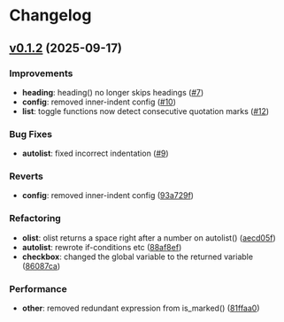 # Changelog

## [v0.1.2](https://github.com/roodolv/markdown-toggle.nvim/compare/v0.1.1...v0.1.2) (2025-09-17)

### Improvements
- **heading**: heading() no longer skips headings ([#7](https://github.com/roodolv/markdown-toggle.nvim/pull/7))
- **config**: removed inner-indent config ([#10](https://github.com/roodolv/markdown-toggle.nvim/pull/10))
- **list**: toggle functions now detect consecutive quotation marks ([#12](https://github.com/roodolv/markdown-toggle.nvim/pull/12))

### Bug Fixes
- **autolist**: fixed incorrect indentation ([#9](https://github.com/roodolv/markdown-toggle.nvim/pull/9))

### Reverts
- **config**: removed inner-indent config ([93a729f](https://github.com/roodolv/markdown-toggle.nvim/commit/93a729fd0a034cfed53241c29e06c175c11e1366))

### Refactoring
- **olist**: olist returns a space right after a number on autolist() ([aecd05f](https://github.com/roodolv/markdown-toggle.nvim/commit/aecd05f6a7e66a766267c0d0389297bbaefe45e4))
- **autolist**: rewrote if-conditions etc ([88af8ef](https://github.com/roodolv/markdown-toggle.nvim/commit/88af8ef850b039344787d5fed0484d1387fa69dd))
- **checkbox**: changed the global variable to the returned variable ([86087ca](https://github.com/roodolv/markdown-toggle.nvim/commit/86087cab606c8073389dcb6f1ecc900139eb5785))

### Performance
- **other**: removed redundant expression from is_marked() ([81ffaa0](https://github.com/roodolv/markdown-toggle.nvim/commit/81ffaa04af0aa80e14af970438a64e5303eb22b4))

